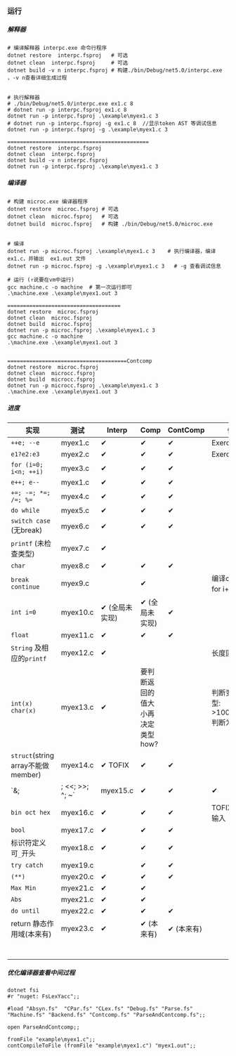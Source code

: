 ### 运行

##### 解释器

```shell
# 编译解释器 interpc.exe 命令行程序 
dotnet restore  interpc.fsproj   # 可选
dotnet clean  interpc.fsproj     # 可选
dotnet build -v n interpc.fsproj # 构建./bin/Debug/net5.0/interpc.exe ，-v n查看详细生成过程


# 执行解释器
# ./bin/Debug/net5.0/interpc.exe ex1.c 8
# dotnet run -p interpc.fsproj ex1.c 8
dotnet run -p interpc.fsproj .\example\myex1.c 3
# dotnet run -p interpc.fsproj -g ex1.c 8  //显示token AST 等调试信息
dotnet run -p interpc.fsproj -g .\example\myex1.c 3

=============================================
dotnet restore  interpc.fsproj
dotnet clean  interpc.fsproj
dotnet build -v n interpc.fsproj
dotnet run -p interpc.fsproj .\example\myex1.c 3

```

##### 编译器

```shell
# 构建 microc.exe 编译器程序 
dotnet restore  microc.fsproj # 可选
dotnet clean  microc.fsproj   # 可选
dotnet build  microc.fsproj   # 构建 ./bin/Debug/net5.0/microc.exe


# 编译
dotnet run -p microc.fsproj .\example\myex1.c 3    # 执行编译器，编译 ex1.c，并输出  ex1.out 文件
dotnet run -p microc.fsproj -g .\example\myex1.c 3   # -g 查看调试信息

# 运行 (↑说要在vm中运行)
gcc machine.c -o machine  # 第一次运行即可
.\machine.exe .\example\myex1.out 3

====================================
dotnet restore  microc.fsproj
dotnet clean  microc.fsproj
dotnet build  microc.fsproj
dotnet run -p microc.fsproj .\example\myex1.c 3
gcc machine.c -o machine
.\machine.exe .\example\myex1.out 3


======================================Contcomp
dotnet restore  microc.fsproj
dotnet clean  microcc.fsproj
dotnet build  microcc.fsproj
dotnet run -p microcc.fsproj .\example\myex1.c 3
.\machine.exe .\example\myex1.out 3
```

##### 进度

| 实现                               | 测试     | Interp         | Comp                                   | ContComp   | 备注                                        |
| ---------------------------------- | -------- | -------------- | -------------------------------------- | ---------- | ------------------------------------------- |
| `++e; --e`                         | myex1.c  | ✔              | ✔                                      | ✔          | Exercise8.3                                 |
| `e1?e2:e3`                         | myex2.c  | ✔              | ✔                                      | ✔          | Exercise8.5                                 |
| `for (i=0; i<n; ++i)`              | myex3.c  | ✔              | ✔                                      | ✔          |                                             |
| `e++; e--`                         | myex1.c  | ✔              | ✔                                      | ✔          |                                             |
| `+=; -=; *=; /=; %=`               | myex4.c  | ✔              | ✔                                      | ✔          |                                             |
| `do while`                         | myex5.c  | ✔              | ✔                                      | ✔          |                                             |
| `switch case` (无break)            | myex6.c  | ✔              | ✔                                      | ✔          |                                             |
| `printf` (未检查类型)              | myex7.c  | ✔              |                                        |            |                                             |
| `char`                             | myex8.c  | ✔              | ✔                                      | ✔          |                                             |
| `break continue`                   | myex9.c  |                | ✔                                      |            | 编译continue for i++不执行                  |
| `int i=0`                          | myex10.c | ✔ (全局未实现) | ✔ (全局未实现)                         | ✔          |                                             |
| `float`                            | myex11.c | ✔              | ✔                                      | ✔          |                                             |
| `String` 及相应的`printf`          | myex12.c | ✔              |                                        |            | 长度固定128                                 |
| `int(x) char(x)`                   | myex13.c | ✔              | 要判断返回的值大小再决定类型<br />how? |            | 判断变量的类型:<br />>100000000 判断为float |
| `struct`(string array不能做member) | myex14.c | ✔ TOFIX        | ✔                                      | ✔          |                                             |
| `&; |; <<; >>; ^; ~`               | myex15.c | ✔              | ✔                                      | ✔          |                                             |
| `bin oct hex`                      | myex16.c | ✔              | ✔                                      | ✔          | TOFIX 只支持输入                            |
| `bool`                             | myex17.c | ✔              | ✔                                      | ✔          |                                             |
| 标识符定义 可`_`开头               | myex18.c | ✔              | ✔                                      | ✔          |                                             |
| `try catch`                        | myex19.c |                | ✔                                      | ✔          |                                             |
| `(**)`                             | myex20.c | ✔              | ✔                                      | ✔          |                                             |
| `Max Min`                          | myex21.c | ✔              | ✔                                      |            |                                             |
| `Abs`                              | myex21.c | ✔              | ✔                                      |            |                                             |
| `do until`                         | myex22.c | ✔              | ✔                                      | ✔          |                                             |
| return  静态作用域(本来有)         | myex23.c | ✔              | ✔ (本来有)                             | ✔ (本来有) |                                             |
|                                    |          |                |                                        |            |                                             |
|                                    |          |                |                                        |            |                                             |
|                                    |          |                |                                        |            |                                             |
|                                    |          |                |                                        |            |                                             |
|                                    |          |                |                                        |            |                                             |
|                                    |          |                |                                        |            |                                             |
|                                    |          |                |                                        |            |                                             |





##### 优化编译器查看中间过程

```shell
dotnet fsi
#r "nuget: FsLexYacc";;

#load "Absyn.fs"  "CPar.fs" "CLex.fs" "Debug.fs" "Parse.fs" "Machine.fs" "Backend.fs" "Contcomp.fs" "ParseAndContcomp.fs";;

open ParseAndContcomp;;

fromFile "example\myex1.c";;
contCompileToFile (fromFile "example\myex1.c") "myex1.out";;
```

